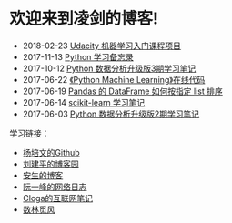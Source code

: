 # 欢迎来到凌剑的博客!

- 2018-02-23 [Udacity 机器学习入门课程项目](docs/udacity/ml01/udacity-ml01-readme)
- 2017-11-13 [Python 学习备忘录](docs/python-misc/memo)
- 2017-10-12 [Python 数据分析升级版3期学习笔记](docs/python-xxxy-3/python-xxxy-3-readme)
- 2017-06-22 [《Python Machine Learning》在线代码](http://nbviewer.jupyter.org/github/rasbt/python-machine-learning-book/tree/master/code)
- 2017-06-19 [Pandas 的 DataFrame 如何按指定 list 排序](docs//python-gzh/pandas-sorting-by-a-custom-list)
- 2017-06-14 [scikit-learn 学习笔记](docs/python-scikit-learn/python-scikit-learn-readme)
- 2017-06-03 [Python 数据分析升级版2期学习笔记](docs/python-xxxy-2/python-xxxy-readme)

学习链接：  
- [杨培文的Github](https://github.com/ypwhs)  
- [刘建平的博客园](http://www.cnblogs.com/pinard)  
- [安生的博客](https://blog.ansheng.me)  
- [阮一峰的网络日志](http://www.ruanyifeng.com/blog)  
- [Cloga的互联网笔记](http://cloga.info)  
- [数林觅风](https://woaielf.github.io)  
